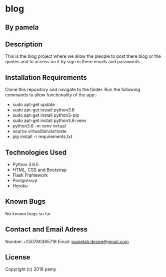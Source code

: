 # blog
## By pamela
## Description
This is the blog project where we allow the pleople to post there blog or the quotes and to access on it
by sign in there emails and passwords .
## Installation Requirements
Clone this repository and navigate to the folder. Run the following commands to allow functionality of the app:-

* sudo apt-get update
* sudo apt-get install python3.6
* sudo apt-get install python3-pip
* sudo apt-get install python3.6-venv
* python3.6 -m venv virtual
* source virtual/bin/activate
* pip install -r requirements.txt
## Technologies Used
* Python 3.6.5
* HTML, CSS and Bootstrap
* Flask Framework
* Postgressql
* Heroku
## Known Bugs
 No known bugs so far

## Contact and Email Adress
Number:+250780365718 Email: pamelab.desire@gmail.com

## License
Copyright (c) 2019 pamy
